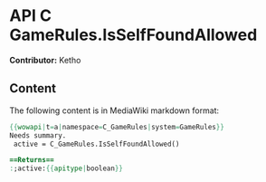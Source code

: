# API C GameRules.IsSelfFoundAllowed

**Contributor:** Ketho

## Content

The following content is in MediaWiki markdown format:

```mediawiki
{{wowapi|t=a|namespace=C_GameRules|system=GameRules}}
Needs summary.
 active = C_GameRules.IsSelfFoundAllowed()

==Returns==
:;active:{{apitype|boolean}}
```